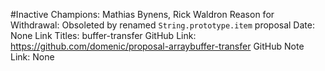 #Inactive
Champions: Mathias Bynens, Rick Waldron
Reason for Withdrawal: Obsoleted by renamed `String.prototype.item` proposal
Date: None
Link Titles: buffer-transfer
GitHub Link: https://github.com/domenic/proposal-arraybuffer-transfer
GitHub Note Link: None
